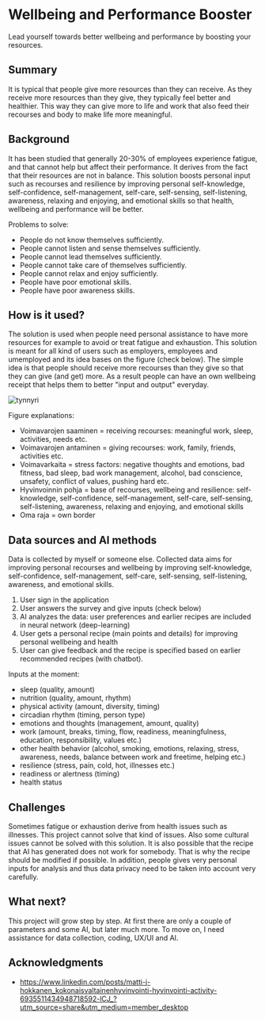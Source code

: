 # Wellbeing and Performance Booster

Lead yourself towards better wellbeing and performance by boosting your resources. 


## Summary

It is typical that people give more resources than they can receive. As they receive more resources than they give, they typically feel better and healthier. This way they can give more to life and work that also feed their recourses and body to make life more meaningful. 


## Background

It has been studied that generally 20-30% of employees experience fatigue, and that cannot help but affect their performance. It derives from the fact that their resources are not in balance. This solution boosts personal input such as recourses and resilience by improving personal self-knowledge, self-confidence, self-management, self-care, self-sensing, self-listening, awareness, relaxing and enjoying, and emotional skills so that health, wellbeing and performance will be better. 

Problems to solve:
* People do not know themselves sufficiently.
* People cannot listen and sense themselves sufficiently.
* People cannot lead themselves sufficiently. 
* People cannot take care of themselves sufficiently. 
* People cannot relax and enjoy sufficiently. 
* People have poor emotional skills. 
* People have poor awareness skills. 


## How is it used?

The solution is used when people need personal assistance to have more resources for example to avoid or treat fatigue and exhaustion. This solution is meant for all kind of users such as employers, employees and umemployed and its idea bases on the figure (check below). The simple idea is that people should receive more recourses than they give so that they can give (and get) more. As a result people can have an own wellbeing receipt that helps them to better "input and output" everyday. 

![tynnyri](https://github.com/Hottentotti/My-wellbeing-project/assets/171318566/2e773cae-8958-4a5f-b2ce-718e8d5f553d)

Figure explanations: 
* Voimavarojen saaminen = receiving recourses: meaningful work, sleep, activities, needs etc. 
* Voimavarojen antaminen = giving recourses: work, family, friends, activities etc.
* Voimavarkaita = stress factors: negative thoughts and emotions, bad fitness, bad sleep, bad work management, alcohol, bad conscience, unsafety, conflict of values, pushing hard etc. 
* Hyvinvoinnin pohja = base of recourses, wellbeing and resilience: self-knowledge, self-confidence, self-management, self-care, self-sensing, self-listening, awareness, relaxing and enjoying, and emotional skills
* Oma raja = own border


## Data sources and AI methods

Data is collected by myself or someone else. Collected data aims for improving personal recourses and wellbeing by improving self-knowledge, self-confidence, self-management, self-care, self-sensing, self-listening, awareness, and emotional skills. 

1. User sign in the application
2. User answers the survey and give inputs (check below)
3. AI analyzes the data: user preferences and earlier recipes are included in neural network (deep-learning)
4. User gets a personal recipe (main points and details) for improving personal wellbeing and health
5. User can give feedback and the recipe is specified based on earlier recommended recipes (with chatbot). 

Inputs at the moment:
* sleep (quality, amount)
* nutrition (quality, amount, rhythm)
* physical activity (amount, diversity, timing)
* circadian rhythm (timing, person type) 
* emotions and thoughts (management, amount, quality)
* work (amount, breaks, timing, flow, readiness, meaningfulness, education, responsibility, values etc.)
* other health behavior (alcohol, smoking, emotions, relaxing, stress, awareness, needs, balance between work and freetime, helping etc.)
* resilience (stress, pain, cold, hot, illnesses etc.)
* readiness or alertness (timing)
* health status
  

## Challenges

Sometimes fatigue or exhaustion derive from health issues such as illnesses. This project cannot solve that kind of issues. Also some cultural issues cannot be solved with this solution. It is also possible that the recipe that AI has generated does not work for somebody. That is why the recipe should be modified if possible. In addition, people gives very personal inputs for analysis and thus data privacy need to be taken into account very carefully.


## What next?

This project will grow step by step. At first there are only a couple of parameters and some AI, but later much more. To move on, I need assistance for data collection, coding, UX/UI and AI. 


## Acknowledgments

* https://www.linkedin.com/posts/matti-j-hokkanen_kokonaisvaltainenhyvinvointi-hyvinvointi-activity-6935511434948718592-lCJ_?utm_source=share&utm_medium=member_desktop
